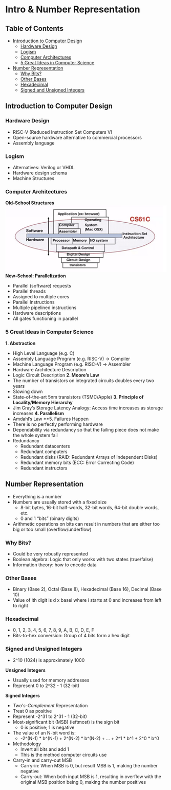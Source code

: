 # Intro & Number Representation

## Table of Contents
  - [Introduction to Computer Design](#introduction-to-computer-design)
    - [Hardware Design](#hardware-design)
    - [Logism](#logism)
    - [Computer Architectures](#computer-architectures)
    - [5 Great Ideas in Computer Science](#5-great-ideas-in-computer-science)
  - [Number Representation](#number-representation)
    - [Why Bits?](#why-bits)
    - [Other Bases](#other-bases)
    - [Hexadecimal](#hexadecimal)
    - [Signed and Unsigned Integers](#signed-and-unsigned-integers)

## Introduction to Computer Design
### Hardware Design
- RISC-V (Reduced Instruction Set Computers V)
- Open-source hardware alternative to commercial processors
- Assembly language

### Logism
- Alternatives: Verilog or VHDL
- Hardware design schema
- Machine Structures

### Computer Architectures
**Old-School Structures**
![Old-School Architecture](../images/2021-08-27_1.png)
**New-School: Parallelization**
- Parallel (software) requests
- Parallel threads
- Assigned to multiple cores
- Parallel Instructions
- Multiple pipelined instructions
- Hardware descriptions
- All gates functioning in parallel

### 5 Great Ideas in Computer Science
**1. Abstraction**
- High Level Language (e.g. C)
- Assembly Language Program (e.g. RISC-V) → Compiler
- Machine Language Program (e.g. RISC-V) → Assembler
- Hardware Architecture Description
- Logic Circuit Description
**2. Moore’s Law**
- The number of transistors on integrated circuits doubles every two years
- Slowing down
- State-of-the-art 5nm transistors (TSMC/Apple)
**3. Principle of Locality/Memory Hierarchy**
- Jim Gray’s Storage Latency Analogy: Access time increases as storage increases
**4. Parallelism**
- Amdahl’s Law
**5. Failures Happen
- There is no perfectly performing hardware
- Dependability via redundancy so that the failing piece does not make the whole system fail
- Redundancy
    - Redundant datacenters
    - Redundant computers
    - Redundant disks (RAID: Redundant Arrays of Independent Disks)
    - Redundant memory bits (ECC: Error Correcting Code)
    - Redundant instructors


## Number Representation
- Everything is a number
- Numbers are usually stored with a fixed size
    - 8-bit bytes, 16-bit half-words, 32-bit words, 64-bit double words, etc.
    - 0 and 1 “bits” (binary digits)
- Arithmetic operations on bits can result in numbers that are either too big or too small (overflow/underflow)

### Why Bits?
- Could be very robustly represented
- Boolean algebra: Logic that only works with two states (true/false)
- Information theory: how to encode data

### Other Bases
- Binary (Base 2), Octal (Base 8), Hexadecimal (Base 16), Decimal (Base 10)
- Value of ith digit is d x basei where i starts at 0 and increases from left to right

### Hexadecimal
- 0, 1, 2, 3, 4, 5, 6, 7, 8, 9, A, B, C, D, E, F
- Bits-to-hex conversion: Group of 4 bits form a hex digit

### Signed and Unsigned Integers
- 2^10 (1024) is approximately 1000

**Unsigned Integers**
- Usually used for memory addresses
- Represent 0 to 2^32 - 1 (32-bit)

**Signed Integers**
- *Two's-Complement* Representation
- Treat 0 as positive
- Represent -2^31 to 2^31 - 1 (32-bit)
- Most-significant bit (MSB) (leftmost) is the sign bit
    - 0 is positive; 1 is negative
- The value of an N-bit word is:
    - -2^(N-1) * b^(N-1) + 2^(N-2) * b^(N-2) + ... + 2^1 * b^1 + 2^0 * b^0
- Methodology
    - Invert all bits and add 1
    - This is the method computer circuits use
- Carry-in and carry-out MSB
    - Carry-in: When MSB is 0, but result MSB is 1, making the number negative
    - Carry-out: When both input MSB is 1, resulting in overflow with the original MSB position being 0, making the number positives